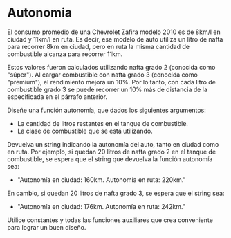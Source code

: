 # Autonomia

El consumo promedio de una Chevrolet Zafira modelo 2010 es de 8km/l en ciudad y  11km/l en ruta. Es decir, ese modelo de auto utiliza un litro de nafta para  recorrer 8km en ciudad, pero en ruta la misma cantidad de combustible alcanza para recorrer 11km.

Estos valores fueron calculados utilizando nafta grado 2 (conocida como  "súper"). Al cargar combustible con nafta grado 3 (conocida como "premium"), el  rendimiento mejora un 10%. Por lo tanto, con cada litro de combustible grado 3  se puede recorrer un 10% más de distancia de la especificada en el párrafo anterior.

Diseñe una función autonomía, que dados los siguientes argumentos:
- La cantidad de litros restantes en el tanque de combustible.
- La clase de combustible que se está utilizando.

Devuelva un string indicando la autonomía del auto, tanto en ciudad como en ruta. Por ejemplo, si quedan 20 litros de nafta grado 2 en el tanque de combustible, se espera que el string que devuelva la función autonomía sea:

- "Autonomía en ciudad: 160km. Autonomía en ruta: 220km."

En cambio, si quedan 20  litros de nafta grado 3, se espera que el string sea:
- "Autonomía en ciudad: 176km. Autonomía en ruta: 242km."

Utilice constantes y todas las funciones auxiliares que crea conveniente
para lograr un buen diseño.
